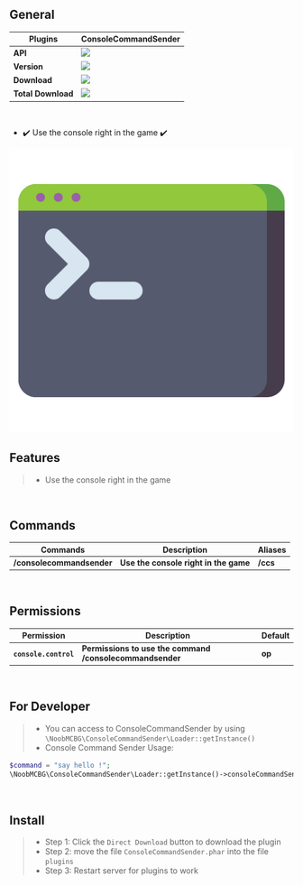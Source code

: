 ## General

| **Plugins** | **ConsoleCommandSender** |
| --- | --- |
| **API** | **<a href="https://poggit.pmmp.io/p/ConsoleCommandSender"><img src="https://poggit.pmmp.io/shield.api/ConsoleCommandSender"></a>** |
| **Version** | **<a href="https://poggit.pmmp.io/p/ConsoleCommandSender"><img src="https://poggit.pmmp.io/shield.state/ConsoleCommandSender"></a>** |
| **Download** | **<a href="https://poggit.pmmp.io/p/ConsoleCommandSender"><img src="https://poggit.pmmp.io/shield.dl/ConsoleCommandSender"></a>** |
| **Total Download** | **<a href="https://poggit.pmmp.io/p/ConsoleCommandSender"><img src="https://poggit.pmmp.io/shield.dl.total/ConsoleCommandSender"></a>** |

<br>

- ✔️ Use the console right in the game ✔️
<img src="https://github.com/NoobMCBG/ConsoleCommandSender/blob/main/icon.png"/>
  
<br>

## Features
>- Use the console right in the game

<br>
  
## Commands
| **Commands** | **Description** | **Aliases** |
| --- | --- | --- |
| **/consolecommandsender** | **Use the console right in the game** | **/ccs** |

<br>
  
## Permissions
| **Permission** | **Description** | **Default** |
| --- | --- | --- |
| **`console.control`** | **Permissions to use the command /consolecommandsender** | **op** |

<br>

## For Developer
>- You can access to ConsoleCommandSender by using `\NoobMCBG\ConsoleCommandSender\Loader::getInstance()`
>- Console Command Sender Usage:
```php
$command = "say hello !";
\NoobMCBG\ConsoleCommandSender\Loader::getInstance()->consoleCommandSender($command);
```

<br>

## Install
>- Step 1: Click the `Direct Download` button to download the plugin
>- Step 2: move the file `ConsoleCommandSender.phar` into the file `plugins`
>- Step 3: Restart server for plugins to work
